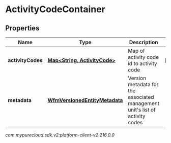 # ActivityCodeContainer


## Properties

| Name | Type | Description | Notes |
| ------------ | ------------- | ------------- | ------------- |
| **activityCodes** | [**Map&lt;String, ActivityCode&gt;**](ActivityCode) | Map of activity code id to activity code |  [optional] |
| **metadata** | [**WfmVersionedEntityMetadata**](WfmVersionedEntityMetadata) | Version metadata for the associated management unit's list of activity codes |  |




_com.mypurecloud.sdk.v2:platform-client-v2:216.0.0_
